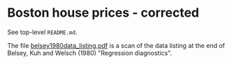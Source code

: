 # Boston house prices - corrected

See top-level `README.md`.

The file
[belsey1980data_listing.pdf](https://github.com/odsti/datasets-reference/blob/main/boston_housing/belsey1980data_listing.pdf) is
a scan of the data listing at the end of Belsey, Kuh and Welsch (1980)
"Regression diagnostics".
